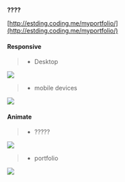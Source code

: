 
**????**

[http://estding.coding.me/myportfolio/](http://estding.coding.me/myportfolio/)

#### Responsive

>* Desktop

![](http://www.z4a.net/images/2017/07/23/2017-07-2312.40.45.png)

>* mobile devices

![](http://www.z4a.net/images/2017/07/26/2017-07-263.05.40.png)

#### Animate

>* ?????

![](http://www.z4a.net/images/2017/07/26/nav.gif)


>* portfolio

![](http://www.z4a.net/images/2017/07/26/2017-07-2615_51_58.gif)
